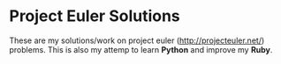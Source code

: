# Project Euler Solutions

These are my solutions/work on project euler (http://projecteuler.net/) problems. 
This is also my attemp to learn __Python__ and improve my __Ruby__.
